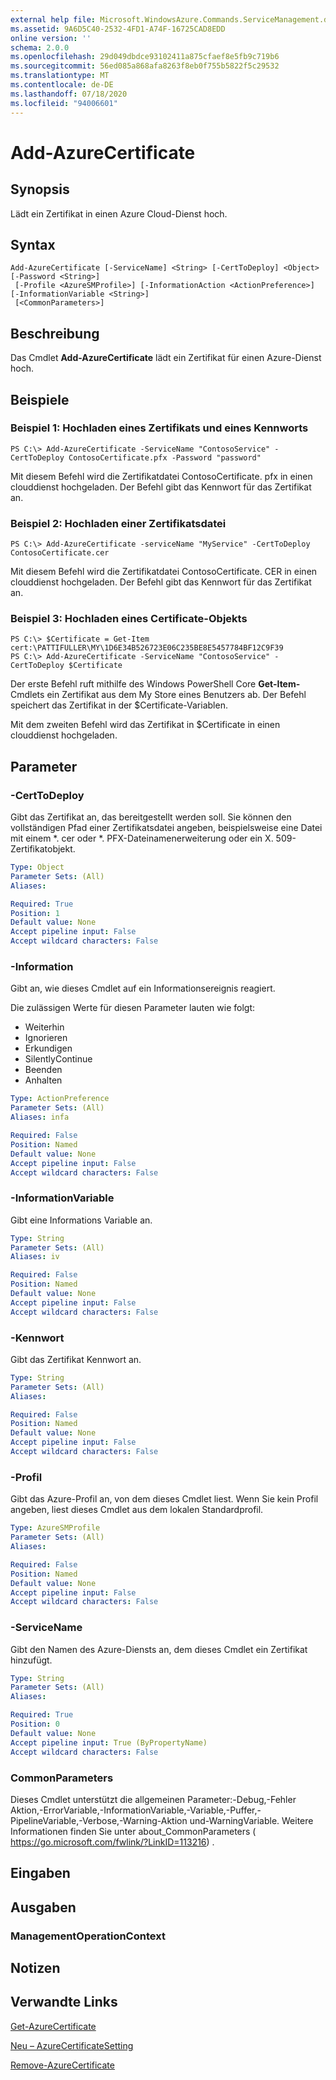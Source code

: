 ```yaml
---
external help file: Microsoft.WindowsAzure.Commands.ServiceManagement.dll-Help.xml
ms.assetid: 9A6D5C40-2532-4FD1-A74F-16725CAD8EDD
online version: ''
schema: 2.0.0
ms.openlocfilehash: 29d049dbdce93102411a875cfaef8e5fb9c719b6
ms.sourcegitcommit: 56ed085a868afa8263f8eb0f755b5822f5c29532
ms.translationtype: MT
ms.contentlocale: de-DE
ms.lasthandoff: 07/18/2020
ms.locfileid: "94006601"
---
```

# Add-AzureCertificate

## Synopsis
Lädt ein Zertifikat in einen Azure Cloud-Dienst hoch.

## Syntax

```
Add-AzureCertificate [-ServiceName] <String> [-CertToDeploy] <Object> [-Password <String>]
 [-Profile <AzureSMProfile>] [-InformationAction <ActionPreference>] [-InformationVariable <String>]
 [<CommonParameters>]
```

## Beschreibung
Das Cmdlet **Add-AzureCertificate** lädt ein Zertifikat für einen Azure-Dienst hoch.

## Beispiele

### Beispiel 1: Hochladen eines Zertifikats und eines Kennworts
```
PS C:\> Add-AzureCertificate -ServiceName "ContosoService" -CertToDeploy ContosoCertificate.pfx -Password "password"
```

Mit diesem Befehl wird die Zertifikatdatei ContosoCertificate. pfx in einen clouddienst hochgeladen.
Der Befehl gibt das Kennwort für das Zertifikat an.

### Beispiel 2: Hochladen einer Zertifikatsdatei
```
PS C:\> Add-AzureCertificate -serviceName "MyService" -CertToDeploy ContosoCertificate.cer
```

Mit diesem Befehl wird die Zertifikatdatei ContosoCertificate. CER in einen clouddienst hochgeladen.
Der Befehl gibt das Kennwort für das Zertifikat an.

### Beispiel 3: Hochladen eines Certificate-Objekts
```
PS C:\> $Certificate = Get-Item cert:\PATTIFULLER\MY\1D6E34B526723E06C235BE8E5457784BF12C9F39
PS C:\> Add-AzureCertificate -ServiceName "ContosoService" -CertToDeploy $Certificate
```

Der erste Befehl ruft mithilfe des Windows PowerShell Core **Get-Item-** Cmdlets ein Zertifikat aus dem My Store eines Benutzers ab.
Der Befehl speichert das Zertifikat in der $Certificate-Variablen.

Mit dem zweiten Befehl wird das Zertifikat in $Certificate in einen clouddienst hochgeladen.

## Parameter

### -CertToDeploy
Gibt das Zertifikat an, das bereitgestellt werden soll.
Sie können den vollständigen Pfad einer Zertifikatsdatei angeben, beispielsweise eine Datei mit einem *. cer oder *.
PFX-Dateinamenerweiterung oder ein X. 509-Zertifikatobjekt.

```yaml
Type: Object
Parameter Sets: (All)
Aliases: 

Required: True
Position: 1
Default value: None
Accept pipeline input: False
Accept wildcard characters: False
```

### -Information
Gibt an, wie dieses Cmdlet auf ein Informationsereignis reagiert.

Die zulässigen Werte für diesen Parameter lauten wie folgt:

- Weiterhin
- Ignorieren
- Erkundigen
- SilentlyContinue
- Beenden
- Anhalten

```yaml
Type: ActionPreference
Parameter Sets: (All)
Aliases: infa

Required: False
Position: Named
Default value: None
Accept pipeline input: False
Accept wildcard characters: False
```

### -InformationVariable
Gibt eine Informations Variable an.

```yaml
Type: String
Parameter Sets: (All)
Aliases: iv

Required: False
Position: Named
Default value: None
Accept pipeline input: False
Accept wildcard characters: False
```

### -Kennwort
Gibt das Zertifikat Kennwort an.

```yaml
Type: String
Parameter Sets: (All)
Aliases: 

Required: False
Position: Named
Default value: None
Accept pipeline input: False
Accept wildcard characters: False
```

### -Profil
Gibt das Azure-Profil an, von dem dieses Cmdlet liest.
Wenn Sie kein Profil angeben, liest dieses Cmdlet aus dem lokalen Standardprofil.

```yaml
Type: AzureSMProfile
Parameter Sets: (All)
Aliases: 

Required: False
Position: Named
Default value: None
Accept pipeline input: False
Accept wildcard characters: False
```

### -ServiceName
Gibt den Namen des Azure-Diensts an, dem dieses Cmdlet ein Zertifikat hinzufügt.

```yaml
Type: String
Parameter Sets: (All)
Aliases: 

Required: True
Position: 0
Default value: None
Accept pipeline input: True (ByPropertyName)
Accept wildcard characters: False
```

### CommonParameters
Dieses Cmdlet unterstützt die allgemeinen Parameter:-Debug,-Fehler Aktion,-ErrorVariable,-InformationVariable,-Variable,-Puffer,-PipelineVariable,-Verbose,-Warning-Aktion und-WarningVariable. Weitere Informationen finden Sie unter about_CommonParameters ( https://go.microsoft.com/fwlink/?LinkID=113216) .

## Eingaben

## Ausgaben

### ManagementOperationContext

## Notizen

## Verwandte Links

[Get-AzureCertificate](./Get-AzureCertificate.md)

[Neu – AzureCertificateSetting](./New-AzureCertificateSetting.md)

[Remove-AzureCertificate](./Remove-AzureCertificate.md)



